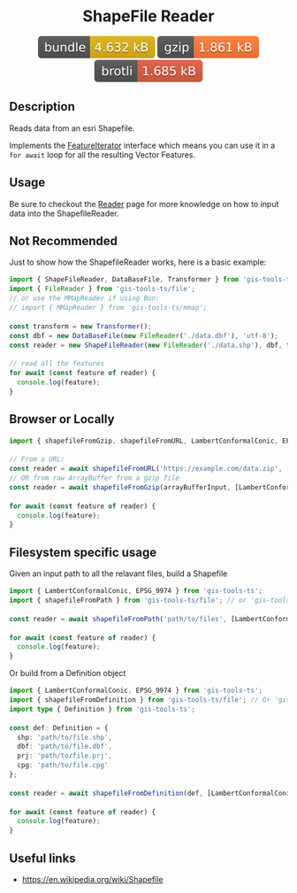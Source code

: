 <h1 style="text-align: center;">
  <div align="center">ShapeFile Reader</div>
</h1>

<p align="center">
  <img src="../../assets/badges/shapefile-file.svg" alt="shapefile-file-ts">
  <img src="../../assets/badges/shapefile-gzip.svg" alt="shapefile-gzip-ts">
  <img src="../../assets/badges/shapefile-brotli.svg" alt="shapefile-brotli-ts">
</p>

## Description

Reads data from an esri Shapefile.

Implements the [FeatureIterator](https://open-s2.github.io/gis-tools/interfaces/index.FeatureIterator.html) interface which means you can use it in a `for await` loop for all the resulting Vector Features.

## Usage

Be sure to checkout the [Reader](reader.md) page for more knowledge on how to input data into the ShapefileReader.

## Not Recommended

Just to show how the ShapefileReader works, here is a basic example:

```ts
import { ShapeFileReader, DataBaseFile, Transformer } from 'gis-tools-ts';
import { FileReader } from 'gis-tools-ts/file';
// or use the MMapReader if using Bun:
// import { MMapReader } from 'gis-tools-ts/mmap';

const transform = new Transformer();
const dbf = new DataBaseFile(new FileReader('./data.dbf'), 'utf-8');
const reader = new ShapeFileReader(new FileReader('./data.shp'), dbf, transform);

// read all the features
for await (const feature of reader) {
  console.log(feature);
}
```

## Browser or Locally

```ts
import { shapefileFromGzip, shapefileFromURL, LambertConformalConic, EPSG_9974 } from 'gis-tools-ts';

// From a URL:
const reader = await shapefileFromURL('https://example.com/data.zip', [LambertConformalConic], { EPSG_9974 });
// OR from raw ArrayBuffer from a gzip file
const reader = await shapefileFromGzip(arrayBufferInput, [LambertConformalConic], { EPSG_9974 });

for await (const feature of reader) {
  console.log(feature);
}
```

## Filesystem specific usage

Given an input path to all the relavant files, build a Shapefile

```ts
import { LambertConformalConic, EPSG_9974 } from 'gis-tools-ts';
import { shapefileFromPath } from 'gis-tools-ts/file'; // or 'gis-tools-ts/mmap' if you are using Bun

const reader = await shapefileFromPath('path/to/files', [LambertConformalConic], { EPSG_9974 });

for await (const feature of reader) {
  console.log(feature);
}
```

Or build from a Definition object

```ts
import { LambertConformalConic, EPSG_9974 } from 'gis-tools-ts';
import { shapefileFromDefinition } from 'gis-tools-ts/file'; // Or 'gis-tools-ts/mmap' if you are using Bun
import type { Definition } from 'gis-tools-ts';

const def: Definition = {
  shp: 'path/to/file.shp',
  dbf: 'path/to/file.dbf',
  prj: 'path/to/file.prj',
  cpg: 'path/to/file.cpg'
};

const reader = await shapefileFromDefinition(def, [LambertConformalConic], { EPSG_9974 });

for await (const feature of reader) {
  console.log(feature);
}
```

## Useful links

- <https://en.wikipedia.org/wiki/Shapefile>
